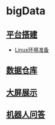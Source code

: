 # bigData

## [平台搭建](https://github.com/markfengyunzhou/bigData/tree/master/%E5%B9%B3%E5%8F%B0%E6%90%AD%E5%BB%BA)

* [Linux环境准备](https://github.com/markfengyunzhou/bigData/blob/master/%E5%B9%B3%E5%8F%B0%E6%90%AD%E5%BB%BA/1.Linux%E7%8E%AF%E5%A2%83%E5%87%86%E5%A4%88)

## [数据仓库](https://github.com/markfengyunzhou/bigData/tree/master/%e6%95%b0%e6%8d%ae%e4%bb%93%e5%ba%93)


## [大屏展示](https://github.com/markfengyunzhou/bigData/tree/master/%e5%a4%a7%e5%b1%8f%e5%b1%95%e7%a4%ba)


## [机器人问答](https://github.com/markfengyunzhou/bigData/tree/master/%e6%9c%ba%e5%99%a8%e4%ba%ba%e9%97%ae%e7%ad%94)

